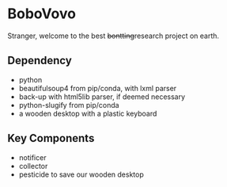 # BoboVovo

Stranger, welcome to the best ~~bontting~~research project on earth.

## Dependency

* python
* beautifulsoup4 from pip/conda, with lxml parser
* back-up with html5lib parser, if deemed necessary
* python-slugify from pip/conda
* a wooden desktop with a plastic keyboard
   
## Key Components

* notificer
* collector
* pesticide to save our wooden desktop
